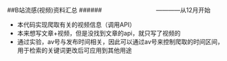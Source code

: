 ##B站流感(视频)资料汇总
######&emsp;&emsp;&emsp;&emsp;&emsp;&emsp;&emsp;&emsp;&emsp;————从12月开始
* 本代码实现爬取有关的视频信息（调用API）
* 本来想写文章+视频，但是没找到文章的api，就只写了视频的
* 通过实验，av号与发布时间相关，因此可以通过av号来控制爬取的时间区间，用于检索的关键词更改后可应用到其他用途
